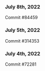 ### July 8th, 2022

Commit #84459

### July 5th, 2022

Commit #314353


### July 4th, 2022

Commit #72281
